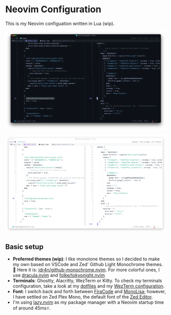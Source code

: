 # Neovim Configuration

This is my Neovim configuation written in Lua (wip).

![](assets/github-monochrome-dark.png)

![](assets/github-monochrome-light.png)

## Basic setup

- **Preferred themes (wip)**: I like monotone themes so I decided to make my own based on VSCode and Zed' Github Light Monochrome themes. 🎨 Here it is: [idr4n/github-monochrome.nvim](https://github.com/idr4n/github-monochrome.nvim). For more colorful ones, I use [dracula.nvim](https://github.com/Mofiqul/dracula.nvim) and [folke/tokyonight.nvim](https://github.com/folke/tokyonight.nvim)
- **Terminals**: Ghostty, Alacritty, WezTerm or Kitty. To check my terminals configuration, take a look at my [dotfiles](https://github.com/idr4n/.dotfiles) and my [WezTerm configuration](https://github.com/idr4n/wezterm).
- **Font**: I switch back and forth between [FiraCode](https://github.com/tonsky/FiraCode) and [MonoLisa](https://www.monolisa.dev/); however, I have settled on Zed Plex Mono, the default font of the [Zed Editor](https://github.com/zed-industries/zed).
- I'm using [lazy.nvim](https://github.com/folke/lazy.nvim) as my package manager with a Neovim startup time of around 45ms⚡️.

